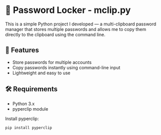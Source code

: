 # 🔐 Password Locker - mclip.py

This is a simple Python project I developed — a multi-clipboard password manager that stores multiple passwords and allows me to copy them directly to the clipboard using the command line.

## 🚀 Features
- Store passwords for multiple accounts
- Copy passwords instantly using command-line input
- Lightweight and easy to use

## 🛠 Requirements
- Python 3.x
- pyperclip module

Install pyperclip:
```bash
pip install pyperclip